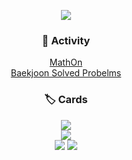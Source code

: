 <p align="center"><img src="https://capsule-render.vercel.app/api?type=waving&height=300&color=bde0ff&text=jake1104&descAlign=50&descAlignY=50&fontAlignY=50&fontAlign=50&descSize=30&textBg=false&reversal=false&animation=twinkling&rotate=0&section=header"></p>

<h3 align="center">🔭 Activity</h3>

<p align="center">
  <a href="https://github.com/jake1104/MathOn" target="_blank">MathOn</a><br/>
  <a href="https://github.com/jake1104/baekjoon" target="_blank">Baekjoon Solved Probelms</a>
</p>

<h3 align="center">🏷️ Cards</h3>

<p align="center">
  <img src="https://hits.seeyoufarm.com/api/count/incr/badge.svg?url=https%3A%2F%2Fgithub.com%2Fjake1104%2Fjake1104&count_bg=%2379C83D&title_bg=%23555555&icon=&icon_color=%23E7E7E7&title=hits&edge_flat=false"><br>
  <img src="https://github-readme-stats.vercel.app/api?username=jake1104&show_icons=true"><br/>
  <a href="https://github.com/ryo-ma/github-profile-trophy" target="_blank"><img src="https://github-profile-trophy.vercel.app/?username=jake1104&theme=flat&row=1&column=6"></a>
  <img src="https://github-readme-stats.vercel.app/api/top-langs/?username=jake1104&layout=compact"><br>
</p>

<!--
🙋‍♂️ Profile
## 📫 Contact

- 🔭 I’m currently working on ...
- 🌱 I’m currently learning ...
- 👯 I’m looking to collaborate on ...
- 🤔 I’m looking for help with ...
- 💬 Ask me about ...
- 📫 How to reach me: ...
- 😄 Pronouns: ...
- ⚡ Fun fact: ...
-->
